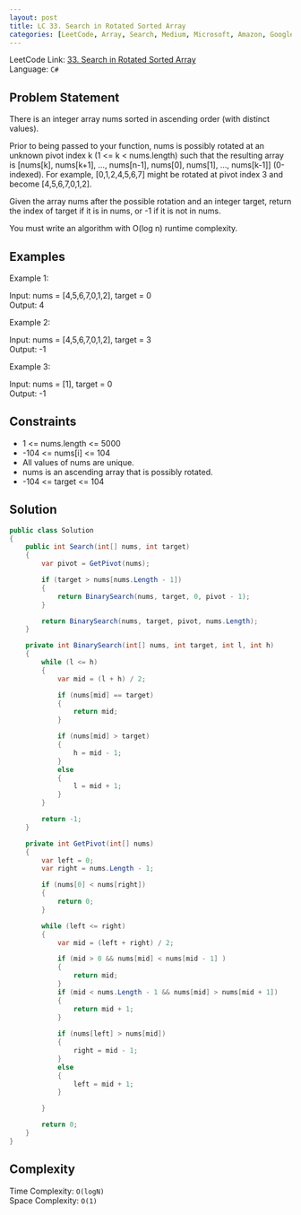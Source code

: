 ```yaml
---
layout: post
title: LC 33. Search in Rotated Sorted Array
categories: [LeetCode, Array, Search, Medium, Microsoft, Amazon, Google]
---
```


LeetCode Link: [33. Search in Rotated Sorted Array](https://leetcode.com/problems/search-in-rotated-sorted-array/description/)  
Language: `C#`  

## Problem Statement
There is an integer array nums sorted in ascending order (with distinct values).

Prior to being passed to your function, nums is possibly rotated at an unknown pivot index k (1 <= k < nums.length) such that the resulting array is [nums[k], nums[k+1], ..., nums[n-1], nums[0], nums[1], ..., nums[k-1]] (0-indexed). For example, [0,1,2,4,5,6,7] might be rotated at pivot index 3 and become [4,5,6,7,0,1,2].

Given the array nums after the possible rotation and an integer target, return the index of target if it is in nums, or -1 if it is not in nums.

You must write an algorithm with O(log n) runtime complexity.

## Examples

Example 1:

Input: nums = [4,5,6,7,0,1,2], target = 0  
Output: 4

Example 2:

Input: nums = [4,5,6,7,0,1,2], target = 3  
Output: -1

Example 3:

Input: nums = [1], target = 0  
Output: -1

## Constraints  

* 1 <= nums.length <= 5000
* -104 <= nums[i] <= 104
* All values of nums are unique.
* nums is an ascending array that is possibly rotated.
* -104 <= target <= 104

## Solution

``` csharp
public class Solution 
{
    public int Search(int[] nums, int target) 
    {
        var pivot = GetPivot(nums);

        if (target > nums[nums.Length - 1])
        {
            return BinarySearch(nums, target, 0, pivot - 1);
        }

        return BinarySearch(nums, target, pivot, nums.Length);
    }

    private int BinarySearch(int[] nums, int target, int l, int h)
    {
        while (l <= h)
        {
            var mid = (l + h) / 2;

            if (nums[mid] == target)
            {
                return mid;
            }

            if (nums[mid] > target)
            {
                h = mid - 1;
            }
            else 
            {
                l = mid + 1;
            }
        }

        return -1;
    }

    private int GetPivot(int[] nums)
    {
        var left = 0;
        var right = nums.Length - 1;

        if (nums[0] < nums[right])
        {
            return 0;
        }

        while (left <= right)
        {
            var mid = (left + right) / 2;            

            if (mid > 0 && nums[mid] < nums[mid - 1] )
            {
                return mid;
            }
            if (mid < nums.Length - 1 && nums[mid] > nums[mid + 1])
            {
                return mid + 1;
            }
            
            if (nums[left] > nums[mid])
            {
                right = mid - 1;
            }
            else
            {
                left = mid + 1;
            }

        }

        return 0;
    }
}
```

## Complexity

Time Complexity: `O(logN)`  
Space Complexity: `O(1)`  
